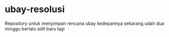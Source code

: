 # ubay-resolusi
Repository untuk menyimpan rencana ubay kedepannya
sekarang udah dua minggu berlalu
edit baru lagi
